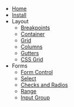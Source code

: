 - [Home](/)
- [Install](./install.md)
- Layout
  - [Breakpoints](./layout/breakpoints.md)
  - [Container](./layout/container.md)
  - [Grid](./layout/grid.md)
  - [Columns](./layout/columns.md)
  - [Gutters](./layout/gutters.md)
  - [CSS Grid](./layout/css-grid.md)
- Forms
  - [Form Control](./forms/form-control.md)
  - [Select](./forms/select.md)
  - [Checks and Radios](./forms/checks-radios.md)
  - [Range](./forms/range.md)
  - [Input Group](./forms/input-group.md)
